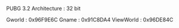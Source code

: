 PUBG 3.2
Architecture : 32 bit

Gworld        : 0x96F9E6C
Gname         : 0x91C8DA4
ViewWorld     : 0x96DE84C
